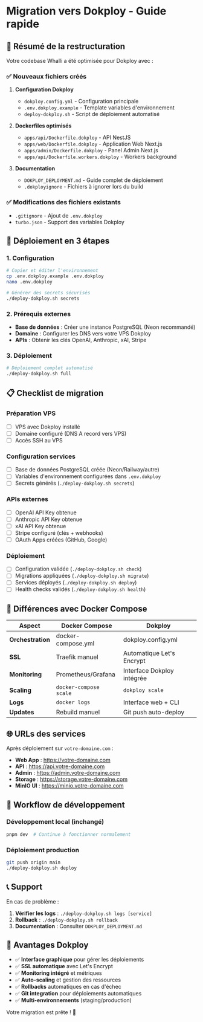 # Migration vers Dokploy - Guide rapide

## 🎯 Résumé de la restructuration

Votre codebase Whalli a été optimisée pour Dokploy avec :

### ✅ Nouveaux fichiers créés

1. **Configuration Dokploy**
   - `dokploy.config.yml` - Configuration principale
   - `.env.dokploy.example` - Template variables d'environnement
   - `deploy-dokploy.sh` - Script de déploiement automatisé

2. **Dockerfiles optimisés**
   - `apps/api/Dockerfile.dokploy` - API NestJS
   - `apps/web/Dockerfile.dokploy` - Application Web Next.js  
   - `apps/admin/Dockerfile.dokploy` - Panel Admin Next.js
   - `apps/api/Dockerfile.workers.dokploy` - Workers background

3. **Documentation**
   - `DOKPLOY_DEPLOYMENT.md` - Guide complet de déploiement
   - `.dokployignore` - Fichiers à ignorer lors du build

### ✅ Modifications des fichiers existants

- `.gitignore` - Ajout de `.env.dokploy`
- `turbo.json` - Support des variables Dokploy

## 🚀 Déploiement en 3 étapes

### 1. Configuration

```bash
# Copier et éditer l'environnement
cp .env.dokploy.example .env.dokploy
nano .env.dokploy

# Générer des secrets sécurisés
./deploy-dokploy.sh secrets
```

### 2. Prérequis externes

- **Base de données** : Créer une instance PostgreSQL (Neon recommandé)
- **Domaine** : Configurer les DNS vers votre VPS Dokploy
- **APIs** : Obtenir les clés OpenAI, Anthropic, xAI, Stripe

### 3. Déploiement

```bash
# Déploiement complet automatisé
./deploy-dokploy.sh full
```

## 📋 Checklist de migration

### Préparation VPS

- [ ] VPS avec Dokploy installé
- [ ] Domaine configuré (DNS A record vers VPS)
- [ ] Accès SSH au VPS

### Configuration services

- [ ] Base de données PostgreSQL créée (Neon/Railway/autre)
- [ ] Variables d'environnement configurées dans `.env.dokploy`
- [ ] Secrets générés (`./deploy-dokploy.sh secrets`)

### APIs externes

- [ ] OpenAI API Key obtenue
- [ ] Anthropic API Key obtenue  
- [ ] xAI API Key obtenue
- [ ] Stripe configuré (clés + webhooks)
- [ ] OAuth Apps créées (GitHub, Google)

### Déploiement

- [ ] Configuration validée (`./deploy-dokploy.sh check`)
- [ ] Migrations appliquées (`./deploy-dokploy.sh migrate`)
- [ ] Services déployés (`./deploy-dokploy.sh deploy`)
- [ ] Health checks validés (`./deploy-dokploy.sh health`)

## 🔧 Différences avec Docker Compose

| Aspect | Docker Compose | Dokploy |
|--------|----------------|---------|
| **Orchestration** | docker-compose.yml | dokploy.config.yml |
| **SSL** | Traefik manuel | Automatique Let's Encrypt |
| **Monitoring** | Prometheus/Grafana | Interface Dokploy intégrée |
| **Scaling** | `docker-compose scale` | `dokploy scale` |
| **Logs** | `docker logs` | Interface web + CLI |
| **Updates** | Rebuild manuel | Git push auto-deploy |

## 🌐 URLs des services

Après déploiement sur `votre-domaine.com` :

- **Web App** : https://votre-domaine.com
- **API** : https://api.votre-domaine.com  
- **Admin** : https://admin.votre-domaine.com
- **Storage** : https://storage.votre-domaine.com
- **MinIO UI** : https://minio.votre-domaine.com

## 🔄 Workflow de développement

### Développement local (inchangé)

```bash
pnpm dev  # Continue à fonctionner normalement
```

### Déploiement production

```bash
git push origin main
./deploy-dokploy.sh deploy
```

## 📞 Support

En cas de problème :

1. **Vérifier les logs** : `./deploy-dokploy.sh logs [service]`
2. **Rollback** : `./deploy-dokploy.sh rollback`
3. **Documentation** : Consulter `DOKPLOY_DEPLOYMENT.md`

## 🎉 Avantages Dokploy

- ✅ **Interface graphique** pour gérer les déploiements
- ✅ **SSL automatique** avec Let's Encrypt
- ✅ **Monitoring intégré** et métriques
- ✅ **Auto-scaling** et gestion des ressources
- ✅ **Rollbacks** automatiques en cas d'échec
- ✅ **Git integration** pour déploiements automatiques
- ✅ **Multi-environnements** (staging/production)

Votre migration est prête ! 🚀